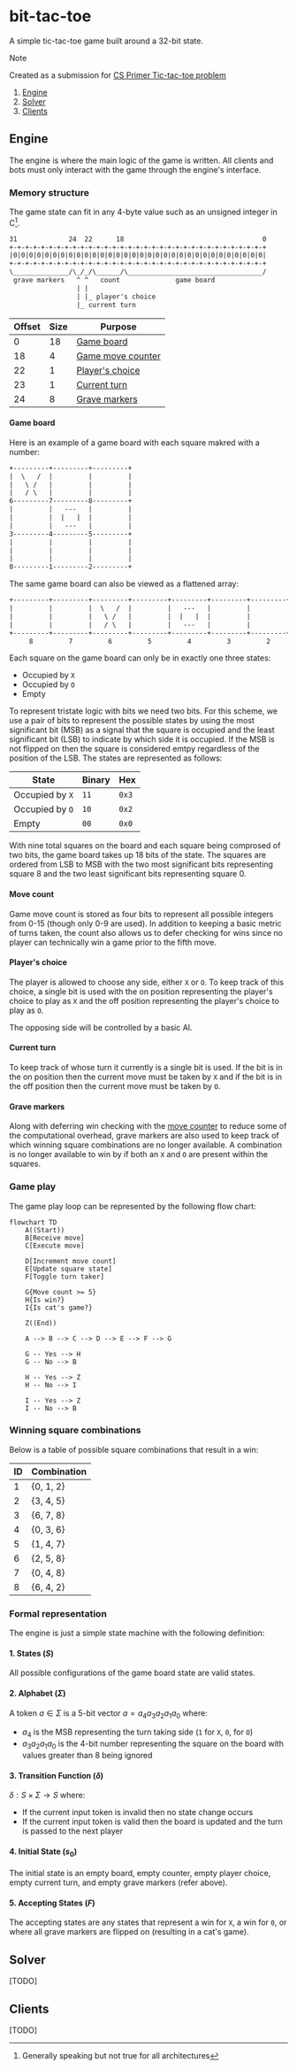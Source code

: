 # bit-tac-toe

A simple tic-tac-toe game built around a 32-bit state.

> [!NOTE]
> Created as a submission for [CS Primer Tic-tac-toe problem](https://csprimer.com/watch/tic-tac-toe)

1. [Engine](#engine)
2. [Solver](#solver)
3. [Clients](#clients)

## Engine

The engine is where the main logic of the game is written. All clients and bots must only interact with the game through the engine's interface.

### Memory structure

The game state can fit in any 4-byte value such as an unsigned integer in C[^1].

[^1]: Generally speaking but not true for all architectures

```txt
31             24  22      18                                   0
+-+-+-+-+-+-+-+-+-+-+-+-+-+-+-+-+-+-+-+-+-+-+-+-+-+-+-+-+-+-+-+-+
|0|0|0|0|0|0|0|0|0|0|0|0|0|0|0|0|0|0|0|0|0|0|0|0|0|0|0|0|0|0|0|0|
+-+-+-+-+-+-+-+-+-+-+-+-+-+-+-+-+-+-+-+-+-+-+-+-+-+-+-+-+-+-+-+-+
\______________/\_/_/\______/\__________________________________/
 grave markers   ^ ^   count              game board
                 | |
                 | |_ player's choice
                 |_ current turn
```

| Offset | Size | Purpose                            |
| ------ | ---- | ---------------------------------- |
| 0      | 18   | [Game board](#game-board)          |
| 18     | 4    | [Game move counter](#move-count)   |
| 22     | 1    | [Player's choice](#players-choice) |
| 23     | 1    | [Current turn](#current-turn)      |
| 24     | 8    | [Grave markers](#grave-markers)    |

#### Game board

Here is an example of a game board with each square makred with a number:

```txt
+---------+---------+---------+
|  \   /  |         |         |
|   \ /   |         |         |
|   / \   |         |         |
6---------7---------8---------+
|         |   ---   |         |
|         |  |   |  |         |
|         |   ---   |         |
3---------4---------5---------+
|         |         |         |
|         |         |         |
|         |         |         |
0---------1---------2---------+
```

The same game board can also be viewed as a flattened array:

```txt
+---------+---------+---------+---------+---------+---------+---------+---------+---------+
|         |         |  \   /  |         |   ---   |         |         |         |         |
|         |         |   \ /   |         |  |   |  |         |         |         |         |
|         |         |   / \   |         |   ---   |         |         |         |         |
+---------+---------+---------+---------+---------+---------+---------+---------+---------+
     8         7         6         5         4         3         2         1         0
```

Each square on the game board can only be in exactly one three states:

- Occupied by `X`
- Occupied by `O`
- Empty

To represent tristate logic with bits we need two bits. For this scheme, we use a pair of bits to represent the possible states by using the most significant bit (MSB) as a signal that the square is occupied and the least significant bit (LSB) to indicate by which side it is occupied. If the MSB is not flipped on then the square is considered emtpy regardless of the position of the LSB. The states are represented as follows:

| State           | Binary | Hex   |
| --------------- | ------ | ----- |
| Occupied by `X` | `11`   | `0x3` |
| Occupied by `O` | `10`   | `0x2` |
| Empty           | `00`   | `0x0` |

With nine total squares on the board and each square being comprosed of two bits, the game board takes up 18 bits of the state. The squares are ordered from LSB to MSB with the two most significant bits representing square 8 and the two least significant bits representing square 0.

#### Move count

Game move count is stored as four bits to represent all possible integers from 0-15 (though only 0-9 are used). In addition to keeping a basic metric of turns taken, the count also allows us to defer checking for wins since no player can technically win a game prior to the fifth move.

#### Player's choice

The player is allowed to choose any side, either `X` or `O`. To keep track of this choice, a single bit is used with the on position representing the player's choice to play as `X` and the off position representing the player's choice to play as `O`.

The opposing side will be controlled by a basic AI.

#### Current turn

To keep track of whose turn it currently is a single bit is used. If the bit is in the on position then the current move must be taken by `X` and if the bit is in the off position then the current move must be taken by `O`.

#### Grave markers

Along with deferring win checking with the [move counter](#move-count) to reduce some of the computational overhead, grave markers are also used to keep track of which winning square combinations are no longer available. A combination is no longer available to win by if both an `X` and `O` are present within the squares.

### Game play

The game play loop can be represented by the following flow chart:

```mermaid
flowchart TD
    A((Start))
    B[Receive move]
    C[Execute move]

    D[Increment move count]
    E[Update square state]
    F[Toggle turn taker]

    G{Move count >= 5}
    H{Is win?}
    I{Is cat's game?}

    Z((End))

    A --> B --> C --> D --> E --> F --> G

    G -- Yes --> H
    G -- No --> B

    H -- Yes --> Z
    H -- No --> I

    I -- Yes --> Z
    I -- No --> B
```

### Winning square combinations

Below is a table of possible square combinations that result in a win:

| ID  | Combination |
| --- | ----------- |
| 1   | {0, 1, 2}   |
| 2   | {3, 4, 5}   |
| 3   | {6, 7, 8}   |
| 4   | {0, 3, 6}   |
| 5   | {1, 4, 7}   |
| 6   | {2, 5, 8}   |
| 7   | {0, 4, 8}   |
| 8   | {6, 4, 2}   |

### Formal representation

The engine is just a simple state machine with the following definition:

#### 1. States ($S$)

All possible configurations of the game board state are valid states.

#### 2. Alphabet ($\Sigma$)

A token $a \in \Sigma$ is a 5-bit vector $a = a_4a_3a_2a_1a_0$ where:

- $a_4$ is the MSB representing the turn taking side (`1` for `X`, `0`, for `O`)
- $a_3a_2a_1a_0$ is the 4-bit number representing the square on the board with values greater than 8 being ignored

#### 3. Transition Function ($\delta$)

$\delta: S \times \Sigma \rightarrow S$ where:

- If the current input token is invalid then no state change occurs
- If the current input token is valid then the board is updated and the turn is passed to the next player

#### 4. Initial State ($s_0$)

The initial state is an empty board, empty counter, empty player choice, empty current turn, and empty grave markers (refer above).

#### 5. Accepting States ($F$)

The accepting states are any states that represent a win for `X`, a win for `0`, or where all grave markers are flipped on (resulting in a cat's game).

## Solver

[TODO]

## Clients

[TODO]
